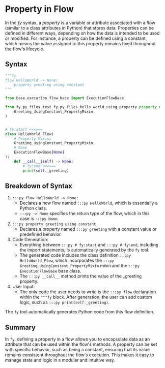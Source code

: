 # Property in Flow

In the _fy_ syntax, a _property_ is a variable or attribute associated with a flow (similar to a class attributes in Python) that stores data. Properties can be defined in different ways, depending on how the data is intended to be used or modified. For instance, a property can be defined using a constant, which means the value assigned to this property remains fixed throughout the flow's lifecycle.

## Syntax

```py title="Flow using Property" linenums="1" 
"""fy
flow HelloWorld -> None:
    property greeting using constant
"""

from base.execution_flow_base import ExecutionFlowBase

from fy_py_files.test_fy_py_files.hello_world_using_property.property.using_constant_fy import (
    Greeting_UsingConstant_PropertyMixin,
)


# fy:start <<<===
class HelloWorld_Flow(
    # Property Mixins
    Greeting_UsingConstant_PropertyMixin,
    # Base
    ExecutionFlowBase[None]
):
    def __call__(self) -> None:
        # fy:end <<<===
        print(self._greeting)
```
## Breakdown of Syntax
1. `:::py flow HelloWorld -> None:`
    - Declares a new flow named `:::py HelloWorld`, which is essentially a Python class.
    - `:::py -> None` specifies the return type of the flow, which in this case is `:::py None`.
2. `:::py property greeting using constant`
    - Declares a property named `:::py greeting` with a constant value or predefined behavior.
3. Code Generation:
    - Everything between `:::py # fy:start` and `:::py # fy:end`, including the import statements, is automatically generated by the `fy` tool.
    - The generated code includes the class definition `:::py HelloWorld_Flow`, which incorporates the `:::py Greeting_UsingConstant_PropertyMixin` mixin and the `:::py ExecutionFlowBase` base class. 
    - The `:::py __call__` method prints the value of the _greeting property.
4. User Input:
    - The only code the user needs to write is the `:::py flow` declaration within the `"""fy` block. After generation, the user can add custom logic, such as `:::py print(self._greeting)`.

The `fy` tool automatically generates Python code from this flow definition.

## Summary
In `fy`, defining a property in a flow allows you to encapsulate data as an attribute that can be used within the flow's methods. A property can be set with specific behavior, such as being a constant, ensuring that its value remains consistent throughout the flow's execution. This makes it easy to manage state and logic in a modular and intuitive way.
